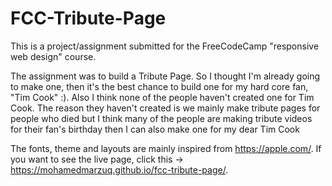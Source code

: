 # FCC-Tribute-Page
 This is a project/assignment submitted for the FreeCodeCamp "responsive web design" course. 
 
 The assignment was to build a Tribute Page. So I thought I'm already going to make one, then it's the best chance to build one for my hard core fan, "Tim Cook" :). Also I think none of the people haven't created one for Tim Cook. The reason they haven't created is we mainly make tribute pages for people who died but I think many of the people are making tribute videos for their fan's birthday then I can also make one for my dear Tim Cook 
 
 The fonts, theme and layouts are mainly inspired from https://apple.com/. If you want to see the live page, click this -> https://mohamedmarzuq.github.io/fcc-tribute-page/.
